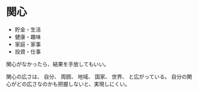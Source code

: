 # 関心

- 貯金・生活
- 健康・趣味
- 家庭・家事
- 投資・仕事

関心がなかったら、結果を手放してもいい。

関心の広さは、
自分、
周囲、
地域、
国家、
世界、
と広がっている。
自分の関心がどの広さなのかも把握しないと、実現しにくい。
